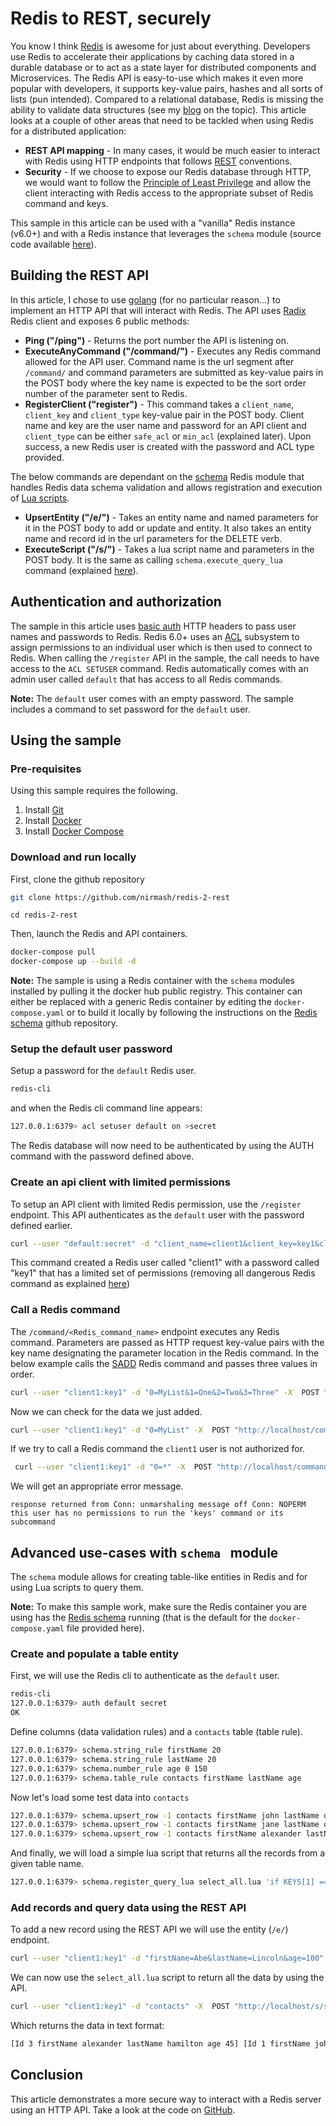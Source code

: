 # Redis to REST, securely 
You know I think [Redis](https://redis.io/) is awesome for just about everything. Developers use Redis to accelerate their applications by caching data stored in a durable database or to act as a state layer for distributed components and Microservices. The Redis API is easy-to-use which makes it even more popular with developers, it supports key-value pairs, hashes and all sorts of lists (pun intended). Compared to a relational database, Redis is missing the ability to validate data structures (see my [blog](https://medium.com/@nirmashkowski/how-to-make-redis-play-nice-with-your-data-32b416a4fd05) on the topic). This article looks at a couple of other areas that need to be tackled when using Redis for a distributed application:
- **REST API mapping** - In many cases, it would be much easier to interact with Redis using HTTP endpoints that follows [REST](https://en.wikipedia.org/wiki/Representational_state_transfer) conventions.
- **Security** - If we choose to expose our Redis database through HTTP, we would want to follow the [Principle of Least Privilege](https://en.wikipedia.org/wiki/Principle_of_least_privilege) and allow the client interacting with Redis access to the appropriate subset of Redis command and keys.

This sample in this article can be used with a "vanilla" Redis instance (v6.0+) and with a Redis instance that leverages the `schema` module (source code available [here](https://github.com/nirmash/redis-schema)).

## Building the REST API
In this article, I chose to use [golang](https://go.dev/) (for no particular reason...) to implement an HTTP API that will interact with Redis. The API uses [Radix](https://pkg.go.dev/github.com/mediocregopher/radix/v4@v4.0.0) Redis client and exposes 6 public methods:
- **Ping ("/ping")** - Returns the port number the API is listening on.
- **ExecuteAnyCommand ("/command/")** - Executes any Redis command allowed for the API user. Command name is the url segment after `/command/` and command parameters are submitted as key-value pairs in the POST body where the key name is expected to be the sort order number of the parameter sent to Redis.
- **RegisterClient ("register")** - This command takes a `client_name`, `client_key` and `client_type` key-value pair in the POST body. Client name and key are the user name and password for an API client and `client_type` can be either `safe_acl` or `min_acl` (explained later). Upon success, a new Redis user is created with the password and ACL type provided.

The below commands are dependant on the [schema](https://github.com/nirmash/redis-schema) Redis module that handles Redis data schema validation and allows registration and execution of [Lua scripts](https://www.ibm.com/cloud/blog/a-quick-guide-to-redis-lua-scripting).

- **UpsertEntity ("/e/")** - Takes an entity name and named parameters for it in the POST body to add or update and entity. It also takes an entity name and record id in the url parameters for the DELETE verb. 
- **ExecuteScript ("/s/")** - Takes a lua script name and parameters in the POST body. It is the same as calling `schema.execute_query_lua` command (explained [here](https://github.com/nirmash/redis-schema)).

## Authentication and authorization
The sample in this article uses [basic auth](https://en.wikipedia.org/wiki/Basic_access_authentication) HTTP headers to pass user names and passwords to Redis. Redis 6.0+ uses an [ACL](https://redis.io/topics/acl) subsystem to assign permissions to an individual user which is then used to connect to Redis. When calling the `/register` API in the sample, the call needs to have access to the `ACL SETUSER` command. Redis automatically comes with an admin user called `default` that has access to all Redis commands. 

**Note:** The `default` user comes with an empty password. The sample includes a command to set password for the `default` user.

## Using the sample
### Pre-requisites
Using this sample requires the following.
1. Install [Git](https://git-scm.com/downloads)
2. Install [Docker](https://docs.docker.com/get-docker/)
3. Install [Docker Compose](https://docs.docker.com/compose/install/)

### Download and run locally 
First, clone the github repository
```bash
git clone https://github.com/nirmash/redis-2-rest
```
```
cd redis-2-rest
```
Then, launch the Redis and API containers.
```bash
docker-compose pull
docker-compose up --build -d
```
**Note:** The sample is using a Redis container with the `schema` modules installed by pulling it the docker hub public registry. This container can either be replaced with a generic Redis container by editing the `docker-compose.yaml` or to build it locally by following the instructions on the [Redis schema](https://github.com/nirmash/redis-schema) github repository. 

### Setup the default user password
Setup a password for the `default` Redis user. 
```bash
redis-cli
```
and when the Redis cli command line appears:
```bash
127.0.0.1:6379> acl setuser default on >secret
```
The Redis database will now need to be authenticated by using the AUTH command with the password defined above.

### Create an api client with limited permissions
To setup an API client with limited Redis permission, use the `/register` endpoint. This API authenticates as the `default` user with the password defined earlier. 
```bash
curl --user "default:secret" -d "client_name=client1&client_key=key1&client_type=safe_acl" -X  POST "http://localhost/register"
```
This command created a Redis user called "client1" with a password called "key1" that has a limited set of permissions (removing all dangerous Redis command as explained [here](https://redis.io/topics/acl))

### Call a Redis command 
The `/command/<Redis_command_name>` endpoint executes any Redis command. Parameters are passed as HTTP request key-value pairs with the key name designating the parameter location in the Redis command. In the below example calls the [SADD](https://redis.io/commands/sadd) Redis command and passes three values in order.

```bash
curl --user "client1:key1" -d "0=MyList&1=One&2=Two&3=Three" -X  POST "http://localhost/command/sadd"
```
Now we can check for the data we just added.

``` bash 
curl --user "client1:key1" -d "0=MyList" -X  POST "http://localhost/command/smembers"
```
If we try to call a Redis command the `client1` user is not authorized for.
``` bash
 curl --user "client1:key1" -d "0=*" -X  POST "http://localhost/command/keys"
```
We will get an appropriate error message. 
```
response returned from Conn: unmarshaling message off Conn: NOPERM this user has no permissions to run the 'keys' command or its subcommand
```
## Advanced use-cases with `schema ` module
The `schema` module allows for creating table-like entities in Redis and for using Lua scripts to query them. 

**Note:** To make this sample work, make sure the Redis container you are using has the [Redis schema](https://github.com/nirmash/redis-schema) running (that is the default for the `docker-compose.yaml` file provided here).

### Create and populate a table entity
First, we will use the Redis cli to authenticate as the `default` user.
```bash
redis-cli
127.0.0.1:6379> auth default secret
OK
```
Define columns (data validation rules) and a `contacts` table (table rule). 
```bash
127.0.0.1:6379> schema.string_rule firstName 20
127.0.0.1:6379> schema.string_rule lastName 20
127.0.0.1:6379> schema.number_rule age 0 150
127.0.0.1:6379> schema.table_rule contacts firstName lastName age
```
Now let's load some test data into `contacts`
```bash
127.0.0.1:6379> schema.upsert_row -1 contacts firstName john lastName doe age 25
127.0.0.1:6379> schema.upsert_row -1 contacts firstName jane lastName doe age 30
127.0.0.1:6379> schema.upsert_row -1 contacts firstName alexander lastName hamilton age 45
```
And finally, we will load a simple lua script that returns all the records from a given table name. 
```bash
127.0.0.1:6379> schema.register_query_lua select_all.lua 'if KEYS[1] == nil then return "missing table name" end  local results = {}  local tableScanItems = {}  local i = 1  tableScanItems = redis.call("keys",KEYS[1] .. "_*")  for _, tableScanItem in next, tableScanItems do results[i] = redis.call("hgetall",tableScanItem) i = i + 1 end return results'
```
### Add records and query data using the REST API
To add a new record using the REST API we will use the entity (`/e/`) endpoint. 
```bash
curl --user "client1:key1" -d "firstName=Abe&lastName=Lincoln&age=100" -X  POST "http://localhost/e/contacts"
```
We can now use the `select_all.lua` script to return all the data by using the API. 
```bash
curl --user "client1:key1" -d "contacts" -X  POST "http://localhost/s/select_all.lua"
```
Which returns the data in text format:
```bash
[Id 3 firstName alexander lastName hamilton age 45] [Id 1 firstName john lastName doe age 25] [Id 4 firstName Abe lastName Lincoln age 100] [Id 2 firstName jane lastName doe age 30]
```
## Conclusion
This article demonstrates a more secure way to interact with a Redis server using an HTTP API. Take a look at the code on [GitHub](https://github.com/nirmash/redis-2-rest). 